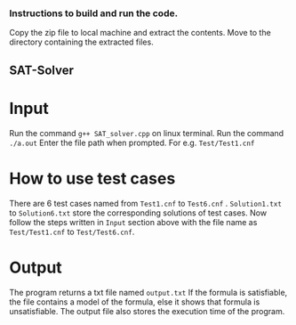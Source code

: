### Instructions to build and run the code.

Copy the zip file to local machine and extract the contents.
Move to the directory containing the extracted files.

## SAT-Solver
# Input

Run the command `g++ SAT_solver.cpp` on linux terminal.
Run the command `./a.out`
Enter the file path when prompted. For e.g. `Test/Test1.cnf` 

# How to use test cases

There are 6 test cases named from `Test1.cnf` to `Test6.cnf` . `Solution1.txt` to `Solution6.txt` store the corresponding solutions of test cases.
Now follow the steps written in `Input` section above with the file name as `Test/Test1.cnf` to `Test/Test6.cnf`.


# Output
The program returns a txt file named `output.txt` 
If the formula is satisfiable, the file contains a model of the formula, else it shows that formula is unsatisfiable.
The output file also stores the execution time of the program.


